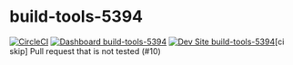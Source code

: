# build-tools-5394

[![CircleCI](https://circleci.com/gh/pantheon-ci-bot/build-tools-5394.svg?style=shield)](https://circleci.com/gh/pantheon-ci-bot/build-tools-5394)
[![Dashboard build-tools-5394](https://img.shields.io/badge/dashboard-build_tools_5394-yellow.svg)](https://dashboard.pantheon.io/sites/f60ddde9-0372-4154-a371-ad70a0b71ce5#dev/code)
[![Dev Site build-tools-5394](https://img.shields.io/badge/site-build_tools_5394-blue.svg)](http://dev-build-tools-5394.pantheonsite.io/)[ci skip] Pull request that is not tested (#10)

